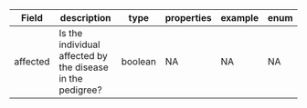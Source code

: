 |Field | description | type | properties | example | enum|
| ---| ---| ---| ---| ---| --- |
| affected | Is the individual affected by the disease in the pedigree? | boolean | NA | NA | NA|
